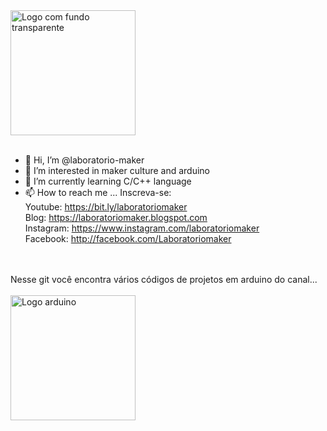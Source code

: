 <img src="https://github.com/laboratorio-maker/laboratorio-maker/assets/141380073/0aa4e18e-2756-465f-88fa-8718557222e1" width="200" alt="Logo com fundo transparente">
<br>
<br>

- 👋 Hi, I’m @laboratorio-maker
- 👀 I’m interested in maker culture and arduino
- 🌱 I’m currently learning C/C++ language
- 📫 How to reach me ...
      Inscreva-se:  
          Youtube: https://bit.ly/laboratoriomaker  
          Blog: https://laboratoriomaker.blogspot.com  
          Instagram: https://www.instagram.com/laboratoriomaker  
          Facebook: http://facebook.com/Laboratoriomaker  
<br>
<br>
Nesse git você encontra vários códigos de projetos em arduino do canal...
<br>
<br>
<img src="https://github.com/laboratorio-maker/laboratorio-maker/assets/141380073/d3770ea3-78de-4f36-9dc9-2a2e1b7a2eba" width="200" alt="Logo arduino">

